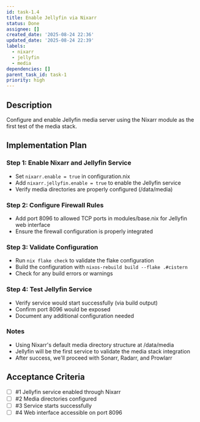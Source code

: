 ```yaml
---
id: task-1.4
title: Enable Jellyfin via Nixarr
status: Done
assignee: []
created_date: '2025-08-24 22:36'
updated_date: '2025-08-24 22:39'
labels:
  - nixarr
  - jellyfin
  - media
dependencies: []
parent_task_id: task-1
priority: high
---
```


## Description

Configure and enable Jellyfin media server using the Nixarr module as the first test of the media stack.

## Implementation Plan

### Step 1: Enable Nixarr and Jellyfin Service
- Set `nixarr.enable = true` in configuration.nix
- Add `nixarr.jellyfin.enable = true` to enable the Jellyfin service
- Verify media directories are properly configured (/data/media)

### Step 2: Configure Firewall Rules
- Add port 8096 to allowed TCP ports in modules/base.nix for Jellyfin web interface
- Ensure the firewall configuration is properly integrated

### Step 3: Validate Configuration
- Run `nix flake check` to validate the flake configuration
- Build the configuration with `nixos-rebuild build --flake .#cistern`
- Check for any build errors or warnings

### Step 4: Test Jellyfin Service
- Verify service would start successfully (via build output)
- Confirm port 8096 would be exposed
- Document any additional configuration needed

### Notes
- Using Nixarr's default media directory structure at /data/media
- Jellyfin will be the first service to validate the media stack integration
- After success, we'll proceed with Sonarr, Radarr, and Prowlarr

## Acceptance Criteria
<!-- AC:BEGIN -->
- [ ] #1 Jellyfin service enabled through Nixarr
- [ ] #2 Media directories configured
- [ ] #3 Service starts successfully
- [ ] #4 Web interface accessible on port 8096
<!-- AC:END -->
